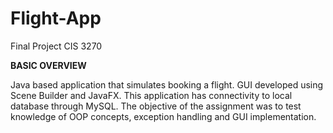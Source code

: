 # Flight-App
Final Project CIS 3270

<b>BASIC OVERVIEW</b>

Java based application that simulates booking a flight. GUI developed using Scene Builder and JavaFX. This application has connectivity to local database through MySQL. The objective of the assignment was to test knowledge of OOP concepts, exception handling and GUI implementation. 
